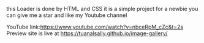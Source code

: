 this Loader is done by HTML and CSS it is a simple project for a newbie you can give me a star and like my Youtube channel

YouTube link:https://www.youtube.com/watch?v=nbceRpM_cZc&t=2s Preview site is live at https://tuanalsally.github.io/image-gallery/
